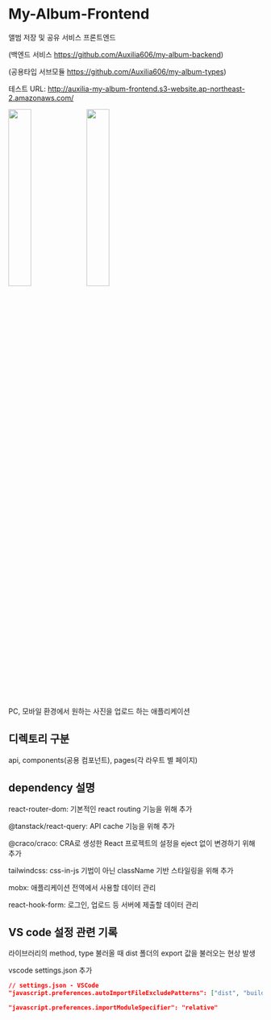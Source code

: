 # My-Album-Frontend

앨범 저장 및 공유 서비스 프론트엔드

(백엔드 서비스 https://github.com/Auxilia606/my-album-backend)

(공용타입 서브모듈 https://github.com/Auxilia606/my-album-types)

테스트 URL: http://auxilia-my-album-frontend.s3-website.ap-northeast-2.amazonaws.com/


<img src="https://github.com/Auxilia606/my-album-frontend/assets/56806864/4bdad2e3-0702-4cbf-a282-9677514ec1c3" width="30%" height="30%">
<img src="https://github.com/Auxilia606/my-album-frontend/assets/56806864/80e84675-77ef-433f-a02c-1a1b22b5c5cf" width="30%" height="30%">

PC, 모바일 환경에서 원하는 사진을 업로드 하는 애플리케이션

## 디렉토리 구분

api, components(공용 컴포넌트), pages(각 라우트 별 페이지)

## dependency 설명

react-router-dom: 기본적인 react routing 기능을 위해 추가

@tanstack/react-query: API cache 기능을 위해 추가 

@craco/craco: CRA로 생성한 React 프로젝트의 설정을 eject 없이 변경하기 위해 추가

tailwindcss: css-in-js 기법이 아닌 className 기반 스타일링을 위해 추가

mobx: 애플리케이션 전역에서 사용할 데이터 관리

react-hook-form: 로그인, 업로드 등 서버에 제출할 데이터 관리

## VS code 설정 관련 기록

라이브러리의 method, type 불러올 때 dist 폴더의 export 값을 불러오는 현상 발생

vscode settings.json 추가

```JSON
// settings.json - VSCode
"javascript.preferences.autoImportFileExcludePatterns": ["dist", "build"],

"javascript.preferences.importModuleSpecifier": "relative"
```
